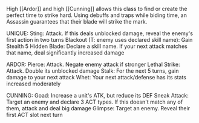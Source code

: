 High [[Ardor]] and high [[Cunning]] allows this class to find or create the perfect time to strike hard. Using debuffs and traps while biding time, an Assassin guarantees that their blade will strike the mark.

UNIQUE:
Sting: Attack. If this deals unblocked damage, reveal the enemy's first action in two turns
Blackout (T: enemy uses declared skill name): Gain Stealth 5
Hidden Blade: Declare a skill name. If your next attack matches that name, deal significantly increased damage

ARDOR:
Pierce: Attack. Negate enemy attack if stronger
Lethal Strike: Attack. Double its unblocked damage
Stalk: For the next 5 turns, gain damage to your next attack
Whet: Your next attack/defense has its stats increased moderately

CUNNING:
Goad: Increase a unit's ATK, but reduce its DEF
Sneak Attack: Target an enemy and declare 3 ACT types. If this doesn't match any of them, attack and deal big damage
Glimpse: Target an enemy. Reveal their first ACT slot next turn